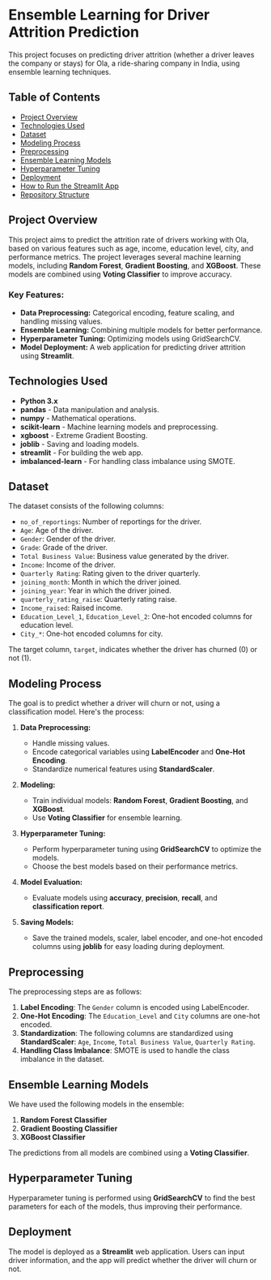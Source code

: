 # Ensemble Learning for Driver Attrition Prediction

This project focuses on predicting driver attrition (whether a driver leaves the company or stays) for Ola, a ride-sharing company in India, using ensemble learning techniques.

## Table of Contents

- [Project Overview](#project-overview)
- [Technologies Used](#technologies-used)
- [Dataset](#dataset)
- [Modeling Process](#modeling-process)
- [Preprocessing](#preprocessing)
- [Ensemble Learning Models](#ensemble-learning-models)
- [Hyperparameter Tuning](#hyperparameter-tuning)
- [Deployment](#deployment)
- [How to Run the Streamlit App](#how-to-run-the-streamlit-app)
- [Repository Structure](#repository-structure)


## Project Overview

This project aims to predict the attrition rate of drivers working with Ola, based on various features such as age, income, education level, city, and performance metrics. The project leverages several machine learning models, including **Random Forest**, **Gradient Boosting**, and **XGBoost**. These models are combined using **Voting Classifier** to improve accuracy.

### Key Features:
- **Data Preprocessing:** Categorical encoding, feature scaling, and handling missing values.
- **Ensemble Learning:** Combining multiple models for better performance.
- **Hyperparameter Tuning:** Optimizing models using GridSearchCV.
- **Model Deployment:** A web application for predicting driver attrition using **Streamlit**.

## Technologies Used

- **Python 3.x**
- **pandas** - Data manipulation and analysis.
- **numpy** - Mathematical operations.
- **scikit-learn** - Machine learning models and preprocessing.
- **xgboost** - Extreme Gradient Boosting.
- **joblib** - Saving and loading models.
- **streamlit** - For building the web app.
- **imbalanced-learn** - For handling class imbalance using SMOTE.
  
## Dataset

The dataset consists of the following columns:

- `no_of_reportings`: Number of reportings for the driver.
- `Age`: Age of the driver.
- `Gender`: Gender of the driver.
- `Grade`: Grade of the driver.
- `Total Business Value`: Business value generated by the driver.
- `Income`: Income of the driver.
- `Quarterly Rating`: Rating given to the driver quarterly.
- `joining_month`: Month in which the driver joined.
- `joining_year`: Year in which the driver joined.
- `quarterly_rating_raise`: Quarterly rating raise.
- `Income_raised`: Raised income.
- `Education_Level_1`, `Education_Level_2`: One-hot encoded columns for education level.
- `City_*`: One-hot encoded columns for city.
  
The target column, `target`, indicates whether the driver has churned (0) or not (1).

## Modeling Process

The goal is to predict whether a driver will churn or not, using a classification model. Here's the process:

1. **Data Preprocessing:**
   - Handle missing values.
   - Encode categorical variables using **LabelEncoder** and **One-Hot Encoding**.
   - Standardize numerical features using **StandardScaler**.

2. **Modeling:**
   - Train individual models: **Random Forest**, **Gradient Boosting**, and **XGBoost**.
   - Use **Voting Classifier** for ensemble learning.

3. **Hyperparameter Tuning:**
   - Perform hyperparameter tuning using **GridSearchCV** to optimize the models.
   - Choose the best models based on their performance metrics.

4. **Model Evaluation:**
   - Evaluate models using **accuracy**, **precision**, **recall**, and **classification report**.

5. **Saving Models:**
   - Save the trained models, scaler, label encoder, and one-hot encoded columns using **joblib** for easy loading during deployment.

## Preprocessing

The preprocessing steps are as follows:

1. **Label Encoding**: The `Gender` column is encoded using LabelEncoder.
2. **One-Hot Encoding**: The `Education_Level` and `City` columns are one-hot encoded.
3. **Standardization**: The following columns are standardized using **StandardScaler**: `Age`, `Income`, `Total Business Value`, `Quarterly Rating`.
4. **Handling Class Imbalance**: SMOTE is used to handle the class imbalance in the dataset.

## Ensemble Learning Models

We have used the following models in the ensemble:

1. **Random Forest Classifier**
2. **Gradient Boosting Classifier**
3. **XGBoost Classifier**

The predictions from all models are combined using a **Voting Classifier**.

## Hyperparameter Tuning

Hyperparameter tuning is performed using **GridSearchCV** to find the best parameters for each of the models, thus improving their performance.

## Deployment

The model is deployed as a **Streamlit** web application. Users can input driver information, and the app will predict whether the driver will churn or not.


